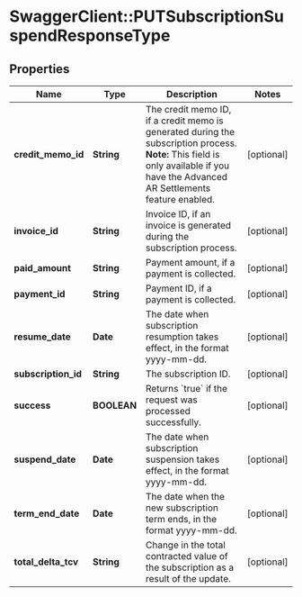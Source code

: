 # SwaggerClient::PUTSubscriptionSuspendResponseType

## Properties
Name | Type | Description | Notes
------------ | ------------- | ------------- | -------------
**credit_memo_id** | **String** | The credit memo ID, if a credit memo is generated during the subscription process.  **Note:** This field is only available if you have the Advanced AR Settlements feature enabled.  | [optional] 
**invoice_id** | **String** | Invoice ID, if an invoice is generated during the subscription process.  | [optional] 
**paid_amount** | **String** | Payment amount, if a payment is collected.  | [optional] 
**payment_id** | **String** | Payment ID, if a payment is collected.  | [optional] 
**resume_date** | **Date** | The date when subscription resumption takes effect, in the format yyyy-mm-dd.  | [optional] 
**subscription_id** | **String** | The subscription ID.  | [optional] 
**success** | **BOOLEAN** | Returns &#x60;true&#x60; if the request was processed successfully.  | [optional] 
**suspend_date** | **Date** | The date when subscription suspension takes effect, in the format yyyy-mm-dd.  | [optional] 
**term_end_date** | **Date** | The date when the new subscription term ends, in the format yyyy-mm-dd.  | [optional] 
**total_delta_tcv** | **String** | Change in the total contracted value of the subscription as a result of the update.  | [optional] 


